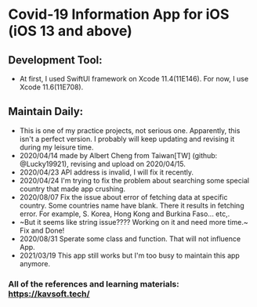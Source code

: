 # Covid-19 Information App for iOS (iOS 13 and above)

## Development Tool:
  * At first, I used SwiftUI framework on Xcode 11.4(11E146). For now, I use Xcode 11.6(11E708). <br>

## Maintain Daily:
  * This is one of my practice projects, not serious one. Apparently, this isn't a perfect version. I probably will keep updating and revising it during my leisure time.<br>
  * 2020/04/14 made by Albert Cheng from Taiwan[TW] (github: @Lucky19921), revising and upload on 2020/04/15.<br>
  * 2020/04/23 API address is invalid, I will fix it recently.<br>
  * 2020/04/24 I'm trying to fix the problem about searching some special country that made app crushing.<br>
  * 2020/08/07 Fix the issue about error of fetching data at specific country. Some countries name have blank. There it results in fetching error. For example, S. Korea, Hong Kong and Burkina Faso... etc,.<br>
  * ~But it seems like string issue???? Working on it and need more time.~ Fix and Done!<br>
  * 2020/08/31 Sperate some class and function. That will not influence App.<br>
  * 2021/03/19 This app still works but I'm too busy to maintain this app anymore.<br>
    
### All of the references and learning materials: https://kavsoft.tech/
